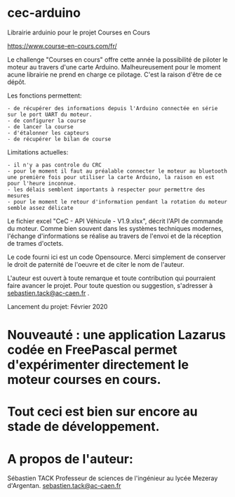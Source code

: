 # cec-arduino
Librairie arduinio pour le projet Courses en Cours

https://www.course-en-cours.com/fr/

Le challenge "Courses en cours" offre cette année la possibilité de piloter le moteur au travers d'une carte Arduino. 
Malheureusement pour le moment acune librairie ne prend en charge ce pilotage. C'est la raison d'être de ce dépôt.



Les fonctions permettent:

    - de récupérer des informations depuis l'Arduino connectée en série sur le port UART du moteur.
    - de configurer la course
    - de lancer la course
	- d'étalonner les capteurs
	- de récupérer le bilan de course

Limitations actuelles:

    - il n'y a pas controle du CRC
	- pour le moment il faut au préalable connecter le moteur au bluetooth une première fois pour utiliser la carte Arduino, la raison en est pour l'heure inconnue.
	- les délais semblent importants à respecter pour permettre des mesures
	- pour le moment le retour d'information pendant la rotation du moteur semble assez délicate

Le fichier excel "CeC - API Véhicule - V1.9.xlsx", décrit l'API de commande du moteur. Comme bien souvent dans les systèmes techniques modernes, l'échange
d'informations se réalise au travers de l'envoi et de la réception de trames d'octets.

Le code fourni ici est un code Opensource. Merci simplement de conserver le droit de paternité de l'oeuvre et de citer le nom de l'auteur.

L'auteur est ouvert à toute remarque et toute contribution qui pourraient faire avancer le projet.
Pour toute question ou suggestion, s'adresser à sebastien.tack@ac-caen.fr . 

Lancement du projet: Février 2020

# Nouveauté : une application Lazarus codée en FreePascal permet d'expérimenter directement le moteur courses en cours.
# Tout ceci est bien sur encore au stade de développement.

# A propos de l'auteur:

Sébastien TACK
Professeur de sciences de l'ingénieur au lycée Mezeray d'Argentan. 
sebastien.tack@ac-caen.fr
